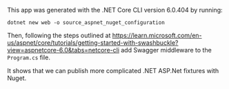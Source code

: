 This app was generated with the .NET Core CLI version 6.0.404 by running:
```
dotnet new web -o source_aspnet_nuget_configuration
```

Then, following the steps outlined at https://learn.microsoft.com/en-us/aspnet/core/tutorials/getting-started-with-swashbuckle?view=aspnetcore-6.0&tabs=netcore-cli
add Swagger middleware to the `Program.cs` file.

It shows that we can publish more complicated .NET ASP.Net fixtures with Nuget.
